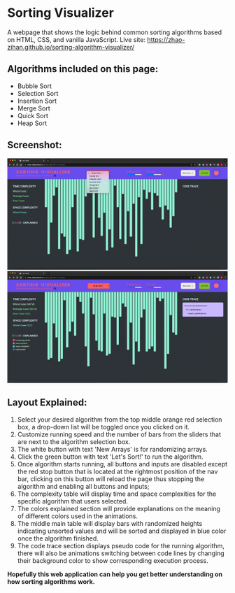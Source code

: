 # Sorting Visualizer

A webpage that shows the logic behind common sorting algorithms based on HTML, CSS, and vanilla JavaScript.
Live site: https://zhao-zihan.github.io/sorting-algorithm-visualizer/

## Algorithms included on this page:

- Bubble Sort
- Selection Sort
- Insertion Sort
- Merge Sort
- Quick Sort
- Heap Sort

## Screenshot:

![](markdown-img/2022-08-18-16-00-16.png)
![](markdown-img/2022-08-18-16-01-10.png)

## Layout Explained:

1. Select your desired algorithm from the top middle orange red selection box, a drop-down list will be toggled once you clicked on it.
2. Customize running speed and the number of bars from the sliders that are next to the algorithm selection box.
3. The white button with text 'New Arrays' is for randomizing arrays.
4. Click the green button with text 'Let's Sort!' to run the algorithm.
5. Once algorithm starts running, all buttons and inputs are disabled except the red stop button that is located at the rightmost position of the nav bar, clicking on this button will reload the page thus stopping the algorithm and enabling all buttons and inputs;
6. The complexity table will display time and space complexities for the specific algorithm that users selected.
7. The colors explained section will provide explanations on the meaning of different colors used in the animations.
8. The middle main table will display bars with randomized heights indicating unsorted values and will be sorted and displayed in blue color once the algorithm finished.
9. The code trace section displays pseudo code for the running algorithm, there will also be animations switching between code lines by changing their background color to show corresponding execution process.

**Hopefully this web application can help you get better understanding on how sorting algorithms work.**
